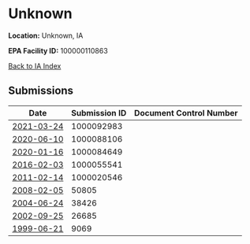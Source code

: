 # Unknown

**Location:** Unknown, IA

**EPA Facility ID:** 100000110863

[Back to IA Index](../../index.md)

## Submissions

| Date | Submission ID | Document Control Number |
|------|--------------|-------------------------|
| [2021-03-24](submissions/1000092983.md) | 1000092983 |  |
| [2020-06-10](submissions/1000088106.md) | 1000088106 |  |
| [2020-01-16](submissions/1000084649.md) | 1000084649 |  |
| [2016-02-03](submissions/1000055541.md) | 1000055541 |  |
| [2011-02-14](submissions/1000020546.md) | 1000020546 |  |
| [2008-02-05](submissions/50805.md) | 50805 |  |
| [2004-06-24](submissions/38426.md) | 38426 |  |
| [2002-09-25](submissions/26685.md) | 26685 |  |
| [1999-06-21](submissions/9069.md) | 9069 |  |
